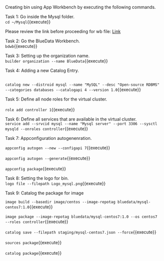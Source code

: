 Creating bin using App Workbench by executing the following commands.

Task 1:
Go inside the Mysql folder.
<br>`cd ~/Mysql`{{execute}}

Please review the link before proceeding for wb file: [Link](http://docs.bluedata.com/awb34_applications-with-multiple-images)

Task 2:
Go the BlueData Workbench.
<br>`bdwb`{{execute}}

Task 3:
Setting up the organization name.
<br>`builder organization --name BlueData`{{execute}}

Task 4:
Adding a new Catalog Entry.

<br>`catalog new --distroid mysql --name "MySQL" --desc "Open-source RDBMS" --categories databases --catalogapi 4 --version 1.0`{{execute}}

Task 5:
Define all node roles for the virtual cluster.<br>
<br>`role add controller 1`{{execute}}


Task 6:
Define all services that are available in the virtual cluster.
<br>`service add --srvcid mysql --name "Mysql server" --port 3306 --sysctl mysqld --onroles controller`{{execute}}

Task 7:
Appconfiguration autogenenration.

`appconfig autogen --new --configapi 7`{{execute}}
<br><br>`appconfig autogen --generate`{{execute}}
<br><br>`appconfig package`{{execute}}

Task 8:
Setting the logo for bin.
<br>`logo file --filepath Logo_mysql.png`{{execute}}

Task 9:
Catalog the package for image

`image build --basedir image/centos --image-repotag bluedata/mysql-centos7:1.0`{{execute}}
<br><br>`image package --image-repotag bluedata/mysql-centos7:1.0 --os centos7 --roles controller`{{execute}}
<br><br>`catalog save --filepath staging/mysql-centos7.json --force`{{execute}}
<br><br>`sources package`{{execute}}
<br><br>`catalog package`{{execute}}
